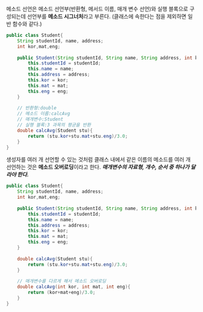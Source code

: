 메소드 선언은 메소드 선언부(반환형, 메서드 이름, 매개 변수 선언)와 실행 블록으로 구성되는데 선언부를 <b>메소드 시그너처</b>라고 부른다.
(클래스에 속한다는 점을 제외하면 일반 함수와 같다.)

```java
public class Student{
    String studentId, name, address;
    int kor,mat,eng;
 
    public Student(String studentId, String name, String address, int kor, int mat, int eng){
        this.studentId = studentId;
        this.name = name;
        this.address = address;
        this.kor = kor;
        this.mat = mat;
        this.eng = eng;
    }
 
    // 반환형:double
    // 메소드 이름:calcAvg
    // 매개변수:Student
    // 실행 블록:3 과목의 평균을 반환
    double calcAvg(Student stu){
        return (stu.kor+stu.mat+stu.eng)/3.0;
    }
}
```

생성자를 여러 개 선언할 수 있는 것처럼 클래스 내에서 같은 이름의 메소드를 여러 개 선언하는 것은 <b>메소드 오버로딩</b>이라고 한다. 
<b><i>매개변수의 자료형, 개수, 순서 중 하나가 달라야 한다.</i></b>
```java
public class Student{
    String studentId, name, address;
    int kor,mat,eng;
 
    public Student(String studentId, String name, String address, int kor, int mat, int eng){
        this.studentId = studentId;
        this.name = name;
        this.address = address;
        this.kor = kor;
        this.mat = mat;
        this.eng = eng;
    }
 
    double calcAvg(Student stu){
        return (stu.kor+stu.mat+stu.eng)/3.0;
    }
    
    // 매개변수를 다르게 해서 메소드 오버로딩
    double calcAvg(int kor, int mat, int eng){
        return (kor+mat+eng)/3.0;
    }
}
```
